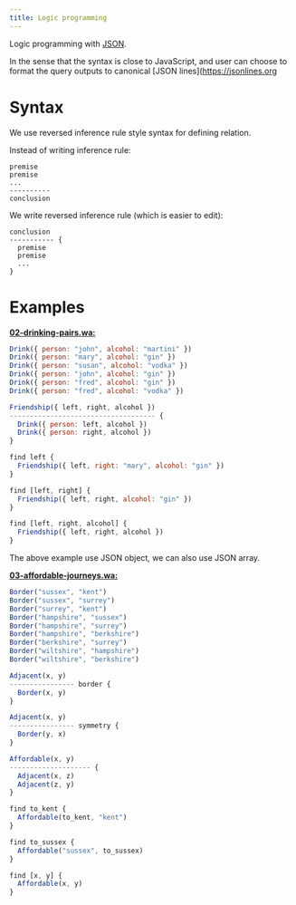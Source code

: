 ```yaml
---
title: Logic programming
---
```


Logic programming with [JSON](https://www.json.org).

In the sense that the syntax is close to JavaScript,
and user can choose to format the query outputs
to canonical [JSON lines](https://jsonlines.org

# Syntax

We use reversed inference rule style syntax for defining relation.

Instead of writing inference rule:

```
premise
premise
...
----------
conclusion
```

We write reversed inference rule (which is easier to edit):

```
conclusion
----------- {
  premise
  premise
  ...
}
```

# Examples

[**02-drinking-pairs.wa:**](../books/clause-and-effect/02-drinking-pairs.wa)

```js
Drink({ person: "john", alcohol: "martini" })
Drink({ person: "mary", alcohol: "gin" })
Drink({ person: "susan", alcohol: "vodka" })
Drink({ person: "john", alcohol: "gin" })
Drink({ person: "fred", alcohol: "gin" })
Drink({ person: "fred", alcohol: "vodka" })

Friendship({ left, right, alcohol })
------------------------------------ {
  Drink({ person: left, alcohol })
  Drink({ person: right, alcohol })
}

find left {
  Friendship({ left, right: "mary", alcohol: "gin" })
}

find [left, right] {
  Friendship({ left, right, alcohol: "gin" })
}

find [left, right, alcohol] {
  Friendship({ left, right, alcohol })
}
```

The above example use JSON object, we can also use JSON array.

[**03-affordable-journeys.wa:**](../books/clause-and-effect/03-affordable-journeys.wa)

```js
Border("sussex", "kent")
Border("sussex", "surrey")
Border("surrey", "kent")
Border("hampshire", "sussex")
Border("hampshire", "surrey")
Border("hampshire", "berkshire")
Border("berkshire", "surrey")
Border("wiltshire", "hampshire")
Border("wiltshire", "berkshire")

Adjacent(x, y)
---------------- border {
  Border(x, y)
}

Adjacent(x, y)
---------------- symmetry {
  Border(y, x)
}

Affordable(x, y)
-------------------- {
  Adjacent(x, z)
  Adjacent(z, y)
}

find to_kent {
  Affordable(to_kent, "kent")
}

find to_sussex {
  Affordable("sussex", to_sussex)
}

find [x, y] {
  Affordable(x, y)
}
```
